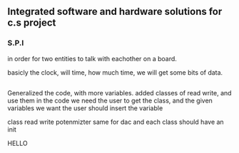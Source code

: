 
## Integrated software and hardware solutions for c.s project

### S.P.I

in order for two entities to talk with eachother on a board.

basicly the clock, will time, how much time, we will get some bits of data.


##
Generalized the code, with more variables.
added classes of read write, and use them in the code
we need the user to get the class, and the given variables we want
the user should insert the variable

class read write potenmizter
same for dac
and each class should have an init

HELLO
